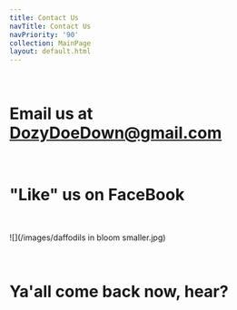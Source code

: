 ```yaml
---
title: Contact Us
navTitle: Contact Us
navPriority: '90'
collection: MainPage
layout: default.html
---
```

<br />

# Email us at   [ DozyDoeDown@gmail.com](DozyDoeDown@gmail.com)

<br />

# "Like" us on FaceBook

<br />

![](/images/daffodils in bloom smaller.jpg)

<br />

# Ya'all come back now, hear?
